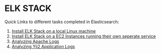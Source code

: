 # ELK STACK

Quick Links to different tasks completed in Elasticsearch:

1. [Install ELK Stack on a local Linux machine](https://github.com/arinjay97/IIC-Internship/blob/master/ELK%20Stack/Installing%20ELK%20Stack%20on%20Linux.md)
2. [Install ELK Stack on a EC2 Instances running their own seperate service](https://github.com/arinjay97/IIC-Internship/blob/master/ELK%20Stack/Installing%20ELK%20Stack%20on%20EC2%20Instances.md)
3. [Analyzing Apache Logs](https://github.com/arinjay97/IIC-Internship/blob/master/ELK%20Stack/Analyzing%20Apache%20Logs.md)
4. [Analyzing Yii2 Application Logs](https://github.com/arinjay97/IIC-Internship/blob/master/ELK%20Stack/Analyzing%20Yii2%20Application%20Logs.md)
